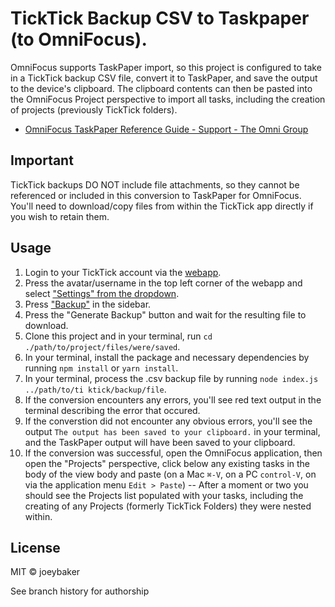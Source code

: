 # TickTick Backup CSV to Taskpaper (to OmniFocus).

OmniFocus supports TaskPaper import, so this project is configured to take in a TickTick backup CSV file, convert it to TaskPaper, and save the output to the device's clipboard. The clipboard contents can then be pasted into the OmniFocus Project perspective to import all tasks, including the creation of projects (previously TickTick folders).

- [OmniFocus TaskPaper Reference Guide - Support - The Omni Group](https://support.omnigroup.com/omnifocus-taskpaper-reference/ 'OmniFocus TaskPaper Reference Guide - Support - The Omni Group')

## Important

TickTick backups DO NOT include file attachments, so they cannot be referenced or included in this conversion to TaskPaper for OmniFocus. You'll need to download/copy files from within the TickTick app directly if you wish to retain them.

## Usage

1. Login to your TickTick account via the [webapp](https://ticktick.com/webapp).
2. Press the avatar/username in the top left corner of the webapp and select ["Settings" from the dropdown](https://ticktick.com/webapp/#settings).
3. Press ["Backup"](https://ticktick.com/webapp/#settings/backup) in the sidebar.
4. Press the "Generate Backup" button and wait for the resulting file to download.
5. Clone this project and in your terminal, run `cd ./path/to/project/files/were/saved`.
6. In your terminal, install the package and necessary dependencies by running `npm install` or `yarn install`.
7. In your terminal, process the .csv backup file by running `node index.js ../path/to/ti ktick/backup/file`.
8. If the conversion encounters any errors, you'll see red text output in the terminal describing the error that occured.
9. If the converstion did not encounter any obvious errors, you'll see the output `The output has been saved to your clipboard.` in your terminal, and the TaskPaper output will have been saved to your clipboard.
10. If the conversion was successful, open the OmniFocus application, then open the "Projects" perspective, click below any existing tasks in the body of the view body and paste (on a Mac `⌘-V`, on a PC `control-V`, on via the application menu `Edit > Paste`) -- After a moment or two you should see the Projects list populated with your tasks, including the creating of any Projects (formerly TickTick Folders) they were nested within.

## License

MIT © joeybaker

See branch history for authorship
